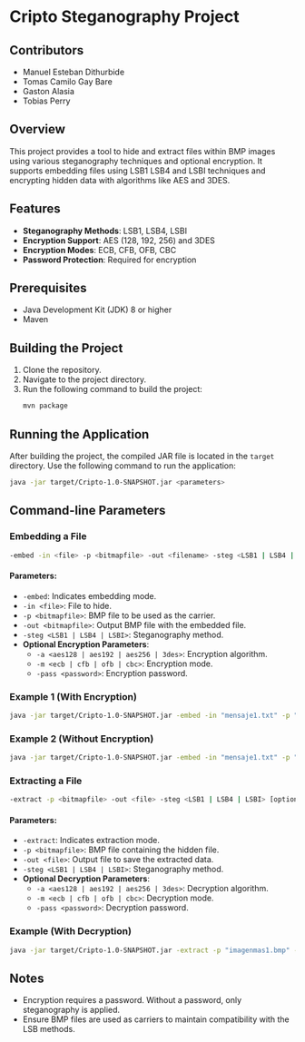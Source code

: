 
# Cripto Steganography Project

## Contributors
- Manuel Esteban Dithurbide
- Tomas Camilo Gay Bare
- Gaston Alasia
- Tobias Perry

## Overview

This project provides a tool to hide and extract files within BMP images using various steganography techniques and optional encryption. It supports embedding files using LSB1 LSB4 and LSBI techniques and encrypting hidden data with algorithms like AES and 3DES.

## Features

- **Steganography Methods**: LSB1, LSB4, LSBI
- **Encryption Support**: AES (128, 192, 256) and 3DES
- **Encryption Modes**: ECB, CFB, OFB, CBC
- **Password Protection**: Required for encryption

## Prerequisites

- Java Development Kit (JDK) 8 or higher
- Maven

## Building the Project

1. Clone the repository.
2. Navigate to the project directory.
3. Run the following command to build the project:
   ```bash
   mvn package
   ```

## Running the Application

After building the project, the compiled JAR file is located in the `target` directory. Use the following command to run the application:

```bash
java -jar target/Cripto-1.0-SNAPSHOT.jar <parameters>
```

## Command-line Parameters

### Embedding a File

```bash
-embed -in <file> -p <bitmapfile> -out <filename> -steg <LSB1 | LSB4 | LSBI> [optional encryption parameters]
```

#### Parameters:
- `-embed`: Indicates embedding mode.
- `-in <file>`: File to hide.
- `-p <bitmapfile>`: BMP file to be used as the carrier.
- `-out <bitmapfile>`: Output BMP file with the embedded file.
- `-steg <LSB1 | LSB4 | LSBI>`: Steganography method.
- **Optional Encryption Parameters**:
  - `-a <aes128 | aes192 | aes256 | 3des>`: Encryption algorithm.
  - `-m <ecb | cfb | ofb | cbc>`: Encryption mode.
  - `-pass <password>`: Encryption password.

### Example 1 (With Encryption)
```bash
java -jar target/Cripto-1.0-SNAPSHOT.jar -embed -in "mensaje1.txt" -p "imagen1.bmp" -out "imagenmas1.bmp" -steg LSBI -a 3des -m cbc -pass "oculto"
```

### Example 2 (Without Encryption)
```bash
java -jar target/Cripto-1.0-SNAPSHOT.jar -embed -in "mensaje1.txt" -p "imagen1.bmp" -out "imagenmas1.bmp" -steg LSBI
```

### Extracting a File

```bash
-extract -p <bitmapfile> -out <file> -steg <LSB1 | LSB4 | LSBI> [optional decryption parameters]
```

#### Parameters:
- `-extract`: Indicates extraction mode.
- `-p <bitmapfile>`: BMP file containing the hidden file.
- `-out <file>`: Output file to save the extracted data.
- `-steg <LSB1 | LSB4 | LSBI>`: Steganography method.
- **Optional Decryption Parameters**:
  - `-a <aes128 | aes192 | aes256 | 3des>`: Decryption algorithm.
  - `-m <ecb | cfb | ofb | cbc>`: Decryption mode.
  - `-pass <password>`: Decryption password.

### Example (With Decryption)
```bash
java -jar target/Cripto-1.0-SNAPSHOT.jar -extract -p "imagenmas1.bmp" -out "mensaje1" -steg LSBI -a 3des -m cbc -pass "oculto"
```

## Notes

- Encryption requires a password. Without a password, only steganography is applied.
- Ensure BMP files are used as carriers to maintain compatibility with the LSB methods.

